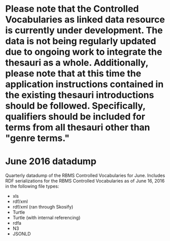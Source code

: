 # Please note that the Controlled Vocabularies as linked data resource is currently under development. The data is not being regularly updated due to ongoing work to integrate the thesauri as a whole. Additionally, please note that at this time the application instructions contained in the existing thesauri introductions should be followed. Specifically, qualifiers should be included for terms from all thesauri other than "genre terms."

# June 2016 datadump
Quarterly datadump of the RBMS Controlled Vocabularies for June.
Includes RDF serializations for the RBMS Controlled Vocabularies as of June 16, 2016 in the following file types:

- xls
- rdf/xml
- rdf/xml (ran through Skosify)
- Turtle
- Turtle (with internal referencing)
- rdfa
- N3
- JSONLD
